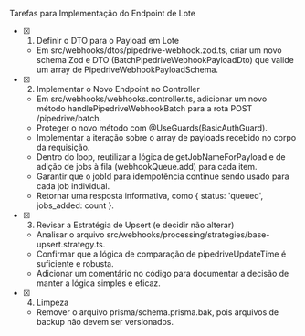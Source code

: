 Tarefas para Implementação do Endpoint de Lote
- [x] 1. Definir o DTO para o Payload em Lote
  - Em src/webhooks/dtos/pipedrive-webhook.zod.ts, criar um novo schema Zod e DTO (BatchPipedriveWebhookPayloadDto) que valide um array de PipedriveWebhookPayloadSchema.
- [x] 2. Implementar o Novo Endpoint no Controller
  - Em src/webhooks/webhooks.controller.ts, adicionar um novo método handlePipedriveWebhookBatch para a rota POST /pipedrive/batch.
  - Proteger o novo método com @UseGuards(BasicAuthGuard).
  - Implementar a iteração sobre o array de payloads recebido no corpo da requisição.
  - Dentro do loop, reutilizar a lógica de getJobNameForPayload e de adição de jobs à fila (webhookQueue.add) para cada item.
  - Garantir que o jobId para idempotência continue sendo usado para cada job individual.
  - Retornar uma resposta informativa, como { status: 'queued', jobs_added: count }.
- [x] 3. Revisar a Estratégia de Upsert (e decidir não alterar)
  - Analisar o arquivo src/webhooks/processing/strategies/base-upsert.strategy.ts.
  - Confirmar que a lógica de comparação de pipedriveUpdateTime é suficiente e robusta.
  - Adicionar um comentário no código para documentar a decisão de manter a lógica simples e eficaz.
- [x] 4. Limpeza
  - Remover o arquivo prisma/schema.prisma.bak, pois arquivos de backup não devem ser versionados.